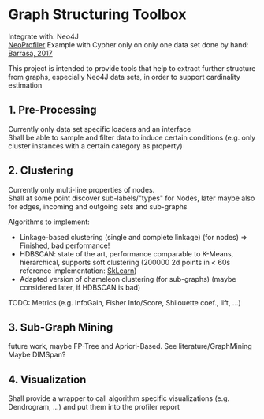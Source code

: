 # Graph Structuring Toolbox

Integrate with: Neo4J  
[NeoProfiler](https://github.com/moxious/neoprofiler)
Example with Cypher only on only one data set done by hand: [Barrasa, 2017](https://jbarrasa.com/2017/03/31/quickgraph5-learning-a-taxonomy-from-your-tagged-data/)


This project is intended to provide tools that help to extract further structure 
from graphs, especially Neo4J data sets, in order to support cardinality estimation  

## 1. Pre-Processing
Currently only data set specific loaders and an interface  
Shall be able to sample and filter data to induce certain conditions
(e.g. only cluster instances with a certain category as property)  

## 2. Clustering
Currently only multi-line properties of nodes.  
Shall at some point discover sub-labels/"types" for Nodes, later maybe also for
edges, incoming and outgoing sets and sub-graphs

Algorithms to implement:  
- Linkage-based clustering (single and complete linkage) (for nodes)  => Finished, bad performance!
- HDBSCAN: state of the art, performance comparable to K-Means, hierarchical, supports soft clustering (200000 2d points in < 60s reference implementation: [SkLearn](https://github.com/scikit-learn-contrib/hdbscan))
- Adapted version of chameleon clustering (for sub-graphs) (maybe considered later, if HDBSCAN is bad)

TODO: Metrics (e.g. InfoGain, Fisher Info/Score, Shilouette coef., lift, ...)  

## 3. Sub-Graph Mining
future work, maybe FP-Tree and Apriori-Based. See literature/GraphMining  
Maybe DIMSpan?

## 4. Visualization
Shall provide a wrapper to call algorithm specific visualizations 
(e.g. Dendrogram, ...) and put them into the profiler report
